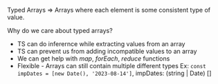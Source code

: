 Typed Arrays => Arrays where each element is some consistent type of value.

Why do we care about typed arrays?

- TS can do inferernce while extracting values from an array
- TS can prevent us from adding incompatible values to an array
- We can get help with _map_, _forEach_, _reduce_ functions
- Flexible - Arrays can still contain multiple different types
  Ex: `const impDates = [new Date(), '2023-08-14']`, impDates: (string | Date) []
